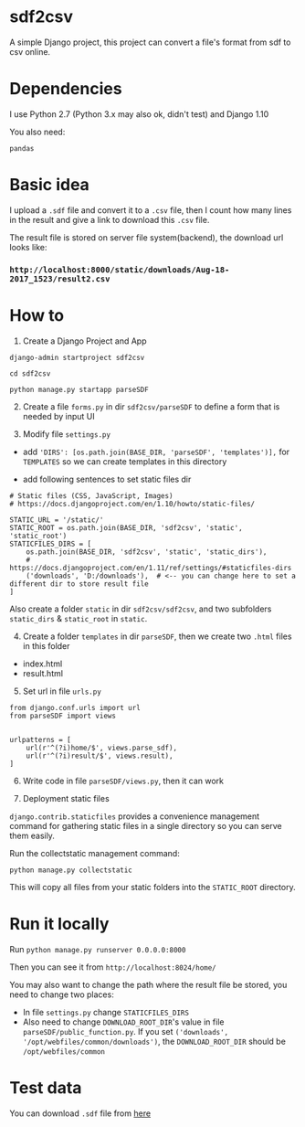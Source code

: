 # sdf2csv
A simple Django project, this project can convert a file's format from sdf to csv online.


# Dependencies
I use Python 2.7 (Python 3.x may also ok, didn't test) and Django 1.10

You also need:

`pandas`

# Basic idea
I upload a `.sdf` file and convert it to a `.csv` file, then I count how many lines in the result and give a link to download this `.csv` file.

The result file is stored on server file system(backend), the download url looks like: 

### `http://localhost:8000/static/downloads/Aug-18-2017_1523/result2.csv`

# How to
1. Create a Django Project and App

```
django-admin startproject sdf2csv

cd sdf2csv

python manage.py startapp parseSDF
```

2. Create a file `forms.py` in dir `sdf2csv/parseSDF` to define a form that is needed by input UI

3. Modify file `settings.py`

- add `'DIRS': [os.path.join(BASE_DIR, 'parseSDF', 'templates')],` 
for `TEMPLATES` so we can create templates in this directory

- add following sentences to set static files dir
```
# Static files (CSS, JavaScript, Images)
# https://docs.djangoproject.com/en/1.10/howto/static-files/

STATIC_URL = '/static/'
STATIC_ROOT = os.path.join(BASE_DIR, 'sdf2csv', 'static', 'static_root')
STATICFILES_DIRS = [
    os.path.join(BASE_DIR, 'sdf2csv', 'static', 'static_dirs'),
    # https://docs.djangoproject.com/en/1.11/ref/settings/#staticfiles-dirs
    ('downloads', 'D:/downloads'),  # <-- you can change here to set a different dir to store result file
]

```

Also create a folder `static` in dir `sdf2csv/sdf2csv`, and two subfolders `static_dirs` & `static_root` in `static`.

4. Create a folder `templates` in dir `parseSDF`, 
then we create two `.html` files in this folder

- index.html
- result.html

5. Set url in file `urls.py`

```
from django.conf.urls import url
from parseSDF import views


urlpatterns = [
    url(r'^(?i)home/$', views.parse_sdf),
    url(r'^(?i)result/$', views.result),
]

```

6. Write code in file `parseSDF/views.py`, then it can work

7. Deployment static files

`django.contrib.staticfiles` provides a convenience management command for gathering static files in a single directory so you can serve them easily.

Run the collectstatic management command:

`python manage.py collectstatic`

This will copy all files from your static folders into the `STATIC_ROOT` directory.

# Run it locally
Run `python manage.py runserver 0.0.0.0:8000`

Then you can see it from `http://localhost:8024/home/`

You may also want to change the path where the result file be stored, you need to change two places:
 
- In file `settings.py` change `STATICFILES_DIRS`
- Also need to change `DOWNLOAD_ROOT_DIR`'s value in file `parseSDF/public_function.py`. If you set `('downloads', '/opt/webfiles/common/downloads')`, the `DOWNLOAD_ROOT_DIR` should be `/opt/webfiles/common`

# Test data
You can download `.sdf` file from [here](https://github.com/OnlyBelter/some_code/tree/master/data)
